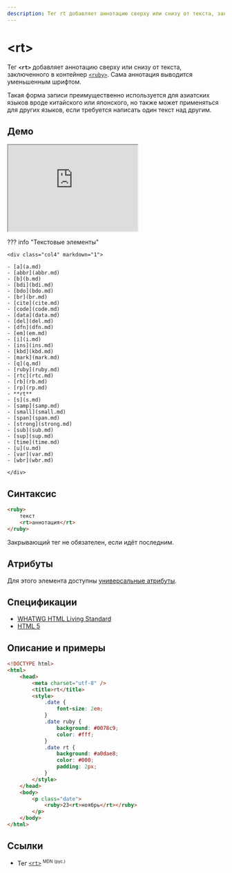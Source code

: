 ```yaml
---
description: Тег rt добавляет аннотацию сверху или снизу от текста, заключенного в контейнер ruby. Сама аннотация выводится уменьшенным шрифтом
---
```


# &lt;rt&gt;

Тег **`<rt>`** добавляет аннотацию сверху или снизу от текста, заключенного в контейнер [`<ruby>`](ruby.md). Сама аннотация выводится уменьшенным шрифтом.

Такая форма записи преимущественно используется для азиатских языков вроде китайского или японского, но также может применяться для других языков, если требуется написать один текст над другим.

## Демо

<iframe class="interactive is-tabbed-shorter-height" height="200" src="https://interactive-examples.mdn.mozilla.net/pages/tabbed/rt.html" title="MDN Web Docs Interactive Example" loading="lazy" data-readystate="complete"></iframe>

??? info "Текстовые элементы"

    <div class="col4" markdown="1">

    - [a](a.md)
    - [abbr](abbr.md)
    - [b](b.md)
    - [bdi](bdi.md)
    - [bdo](bdo.md)
    - [br](br.md)
    - [cite](cite.md)
    - [code](code.md)
    - [data](data.md)
    - [del](del.md)
    - [dfn](dfn.md)
    - [em](em.md)
    - [i](i.md)
    - [ins](ins.md)
    - [kbd](kbd.md)
    - [mark](mark.md)
    - [q](q.md)
    - [ruby](ruby.md)
    - [rtc](rtc.md)
    - [rb](rb.md)
    - [rp](rp.md)
    - **rt**
    - [s](s.md)
    - [samp](samp.md)
    - [small](small.md)
    - [span](span.md)
    - [strong](strong.md)
    - [sub](sub.md)
    - [sup](sup.md)
    - [time](time.md)
    - [u](u.md)
    - [var](var.md)
    - [wbr](wbr.md)

    </div>

## Синтаксис

```html
<ruby>
    текст
    <rt>аннотация</rt>
</ruby>
```

Закрывающий тег не обязателен, если идёт последним.

## Атрибуты

Для этого элемента доступны [универсальные атрибуты](uni-attr.md).

## Спецификации

-   [WHATWG HTML Living Standard](https://html.spec.whatwg.org/multipage/semantics.html#the-rt-element)
-   [HTML 5](http://www.w3.org/TR/html5/text-level-semantics.html#the-rt-element)

## Описание и примеры

```html
<!DOCTYPE html>
<html>
    <head>
        <meta charset="utf-8" />
        <title>rt</title>
        <style>
            .date {
                font-size: 2em;
            }
            .date ruby {
                background: #0078c9;
                color: #fff;
            }
            .date rt {
                background: #a0dae8;
                color: #000;
                padding: 2px;
            }
        </style>
    </head>
    <body>
        <p class="date">
            <ruby>23<rt>ноябрь</rt></ruby>
        </p>
    </body>
</html>
```

## Ссылки

-   Тег [`<rt>`](https://developer.mozilla.org/ru/docs/Web/HTML/Element/rt) <sup><small>MDN (рус.)</small></sup>
